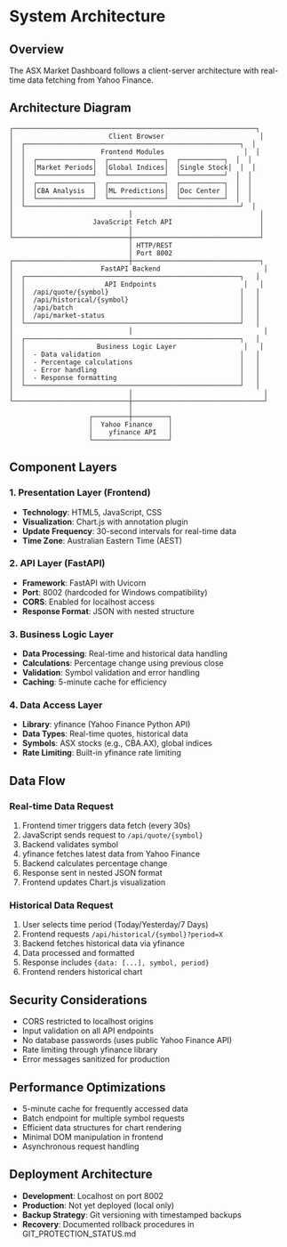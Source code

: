 # System Architecture

## Overview
The ASX Market Dashboard follows a client-server architecture with real-time data fetching from Yahoo Finance.

## Architecture Diagram
```
┌─────────────────────────────────────────────────────────────┐
│                        Client Browser                        │
│  ┌──────────────────────────────────────────────────────┐  │
│  │                   Frontend Modules                    │  │
│  │  ┌──────────────┐  ┌──────────────┐  ┌───────────┐  │  │
│  │  │Market Periods│  │Global Indices│  │Single Stock│  │  │
│  │  └──────────────┘  └──────────────┘  └───────────┘  │  │
│  │  ┌──────────────┐  ┌──────────────┐  ┌───────────┐  │  │
│  │  │CBA Analysis  │  │ML Predictions│  │Doc Center │  │  │
│  │  └──────────────┘  └──────────────┘  └───────────┘  │  │
│  └──────────────────────────────────────────────────────┘  │
│                             │                                │
│                    JavaScript Fetch API                      │
│                             │                                │
└─────────────────────────────┼────────────────────────────────┘
                              │ HTTP/REST
                              │ Port 8002
┌─────────────────────────────┼────────────────────────────────┐
│                      FastAPI Backend                          │
│  ┌──────────────────────────────────────────────────────┐   │
│  │                    API Endpoints                      │   │
│  │  /api/quote/{symbol}                                 │   │
│  │  /api/historical/{symbol}                            │   │
│  │  /api/batch                                          │   │
│  │  /api/market-status                                  │   │
│  └──────────────────────────────────────────────────────┘   │
│                             │                                 │
│  ┌──────────────────────────────────────────────────────┐   │
│  │                  Business Logic Layer                 │   │
│  │  - Data validation                                   │   │
│  │  - Percentage calculations                           │   │
│  │  - Error handling                                    │   │
│  │  - Response formatting                               │   │
│  └──────────────────────────────────────────────────────┘   │
│                             │                                 │
└─────────────────────────────┼─────────────────────────────────┘
                              │
                    ┌─────────┼─────────┐
                    │  Yahoo Finance    │
                    │    yfinance API   │
                    └───────────────────┘
```

## Component Layers

### 1. Presentation Layer (Frontend)
- **Technology**: HTML5, JavaScript, CSS
- **Visualization**: Chart.js with annotation plugin
- **Update Frequency**: 30-second intervals for real-time data
- **Time Zone**: Australian Eastern Time (AEST)

### 2. API Layer (FastAPI)
- **Framework**: FastAPI with Uvicorn
- **Port**: 8002 (hardcoded for Windows compatibility)
- **CORS**: Enabled for localhost access
- **Response Format**: JSON with nested structure

### 3. Business Logic Layer
- **Data Processing**: Real-time and historical data handling
- **Calculations**: Percentage change using previous close
- **Validation**: Symbol validation and error handling
- **Caching**: 5-minute cache for efficiency

### 4. Data Access Layer
- **Library**: yfinance (Yahoo Finance Python API)
- **Data Types**: Real-time quotes, historical data
- **Symbols**: ASX stocks (e.g., CBA.AX), global indices
- **Rate Limiting**: Built-in yfinance rate limiting

## Data Flow

### Real-time Data Request
1. Frontend timer triggers data fetch (every 30s)
2. JavaScript sends request to `/api/quote/{symbol}`
3. Backend validates symbol
4. yfinance fetches latest data from Yahoo Finance
5. Backend calculates percentage change
6. Response sent in nested JSON format
7. Frontend updates Chart.js visualization

### Historical Data Request
1. User selects time period (Today/Yesterday/7 Days)
2. Frontend requests `/api/historical/{symbol}?period=X`
3. Backend fetches historical data via yfinance
4. Data processed and formatted
5. Response includes `{data: [...], symbol, period}`
6. Frontend renders historical chart

## Security Considerations
- CORS restricted to localhost origins
- Input validation on all API endpoints
- No database passwords (uses public Yahoo Finance API)
- Rate limiting through yfinance library
- Error messages sanitized for production

## Performance Optimizations
- 5-minute cache for frequently accessed data
- Batch endpoint for multiple symbol requests
- Efficient data structures for chart rendering
- Minimal DOM manipulation in frontend
- Asynchronous request handling

## Deployment Architecture
- **Development**: Localhost on port 8002
- **Production**: Not yet deployed (local only)
- **Backup Strategy**: Git versioning with timestamped backups
- **Recovery**: Documented rollback procedures in GIT_PROTECTION_STATUS.md